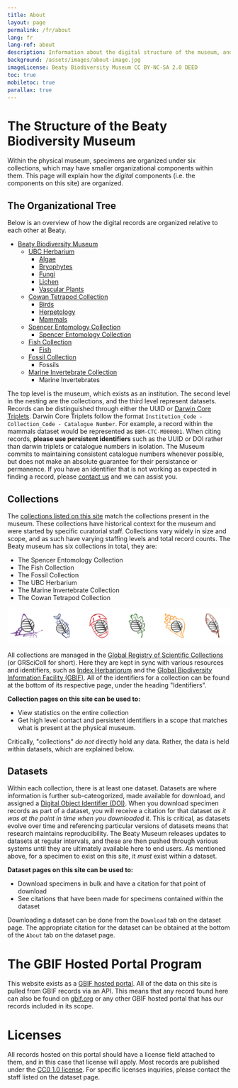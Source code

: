 ```yaml
---
title: About
layout: page
permalink: /fr/about
lang: fr
lang-ref: about
description: Information about the digital structure of the museum, and how this site is organized.
background: /assets/images/about-image.jpg
imageLicense: Beaty Biodiversity Museum CC BY-NC-SA 2.0 DEED
toc: true
mobiletoc: true
parallax: true
---
```


# The Structure of the Beaty Biodiversity Museum

Within the physical museum, specimens are organized under six collections, which may have smaller organizational components within them. This page will explain how the *digital* components (i.e. the components on this site) are organized.

## The Organizational Tree

Below is an overview of how the digital records are organized relative to each other at Beaty. 

- [Beaty Biodiversity Museum](/institution/c7d5c4da-9590-49c2-b87c-f0e7932611a6)
    - [UBC Herbarium](/collection/b44fcb7f-1227-4fa3-8ed2-de27aabb06e0)
       - [Algae](/dataset/90302970-1bc6-4865-be76-9aef1dd707f9)
       - [Bryophytes](/dataset/4edd9396-59df-4b01-9e29-dc21a59f9963)
       - [Fungi](/dataset/ca1bcd7e-7387-42f9-81ba-1470db55e3e8)
       - [Lichen](/dataset/628abbe5-dc8d-41e9-a0c7-f05efe282649)
       - [Vascular Plants](/dataset/07fd0d79-4883-435f-bba1-58fef110cd13)
    - [Cowan Tetrapod Collection](/collection/3b2ad644-b3e4-4ac9-a57f-23be3f86ed0e)
       - [Birds](/dataset/ba0c046d-52bb-4262-a495-652988c9f3f7)
       - [Herpetology](/dataset/df9c8b86-9d36-4e29-91b3-4274dff053e5)
       - [Mammals](/dataset/3ad882bb-cd21-4201-8b83-3684bfc6d830)
    - [Spencer Entomology Collection](/collection/8f5f5b6f-28c6-44b4-8f21-98c55eaae203)
       - [Spencer Entomology Collection](/dataset/9c45867f-f77d-42f3-9751-ae16bb7c9bc8)
    - [Fish Collection](/collection/5aee131f-91dd-4b78-bfee-296f86801b7f)
       - [Fish](/dataset/4caf2040-83ad-4fa7-ba13-005bced721eb)
    - [Fossil Collection](/collection/1fcf0cb0-aa26-40d0-8311-fb4b6f2050f7)
       - Fossils
    - [Marine Invertebrate Collection](/collection/403e3c1f-086f-461b-9718-60537ee4ce3c)
       - Marine Invertebrates

The top level is the museum, which exists as an institution. The second level in the nesting are the collections, and the third level represent datasets. Records can be distinguished through either the UUID or [Darwin Core Triplets](https://dwc.tdwg.org/rdf/). Darwin Core Triplets follow the format `Institution_Code - Collection_Code - Catalogue Number`. For example, a record within the mammals dataset would be represented as `BBM-CTC-M000001`. When citing records, **please use persistent identifiers** such as the UUID or DOI rather than darwin triplets or catalogue numbers in isolation. The Museum commits to maintaining consistent catalogue numbers whenever possible, but does not make an absolute guarantee for their persistance or permanence. If you have an identifier that is not working as expected in finding a record, please [contact us](/contact-us) and we can assist you.

## Collections

The [collections listed on this site](/collections) match the collections present in the museum. These collections have historical context for the museum and were started by specific curatorial staff. Collections vary widely in size and scope, and as such have varying staffing levels and total record counts. The Beaty museum has six collections in total, they are:

- The Spencer Entomology Collection
- The Fish Collection
- The Fossil Collection
- The UBC Herbarium
- The Marine Invertebrate Collection
- The Cowan Tetrapod Collection
 
![collection-icons](/assets/images/about-collections-icons.png)

All collections are managed in the [Global Registry of Scientific Collections](https://scientific-collections.gbif.org/) (or GRSciColl for short). Here they are kept in sync with various resources and identifiers, such as [Index Herbariorum](https://sweetgum.nybg.org/science/ih/) and the [Global Biodiversity Information Facility (GBIF)](https://gbif.org). All of the identifiers for a collection can be found at the bottom of its respective page, under the heading "Identifiers".

**Collection pages on this site can be used to:**
- View statistics on the entire collection
- Get high level contact and persistent identifiers in a scope that matches what is present at the physical museum.

Critically, "collections" *do not* directly hold any data. Rather, the data is held within datasets, which are explained below.

## Datasets

Within each collection, there is at least one dataset. Datasets are where information is further sub-cateogorized, made available for download, and assigned a [Digital Object Identifier (DOI)](https://www.doi.org/the-identifier/what-is-a-doi/). When you download specimen records as part of a dataset, you will receive a citation for that dataset *as it was at the point in time when you downloaded it*. This is critical, as datasets evolve over time and referencing particular versions of datasets means that research maintains reproducibility. The Beaty Museum releases updates to datasets at regular intervals, and these are then pushed through various systems until they are ultimately available here to end users. As mentioned above, for a specimen to exist on this site, it *must* exist within a dataset.

**Dataset pages on this site can be used to:**
- Download specimens in bulk and have a citation for that point of download
- See citations that have been made for specimens contained within the dataset

Downloading a dataset can be done from the `Download` tab on the dataset page. The appropriate citation for the dataset can be obtained at the bottom of the `About` tab on the dataset page.

# The GBIF Hosted Portal Program

This website exists as a [GBIF hosted portal](https://www.gbif.org/hosted-portals). All of the data on this site is pulled from GBIF records via an API. This means that any record found here can also be found on [gbif.org](https://www.gbif.org) or any other GBIF hosted portal that has our records included in its scope.

# Licenses
All records hosted on this portal should have a license field attached to them, and in this case that license will apply. Most records are published under the [CC0 1.0 license](https://wiki.creativecommons.org/wiki/CC0_1.0_Universal). For specific licenses inquiries, please contact the staff listed on the dataset page.